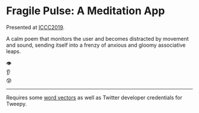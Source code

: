 # Fragile Pulse: A Meditation App

Presented at [ICCC2019](http://www.computationalcreativity.net/iccc2019/assets/iccc_proceedings_2019.pdf).

A calm poem that monitors the user and becomes distracted by movement and sound, sending itself into a frenzy of anxious and gloomy associative leaps.  

👁  
👂  
😰  

***

Requires some [word vectors](https://github.com/mmihaltz/word2vec-GoogleNews-vectors) as well as Twitter developer credentials for Tweepy. 